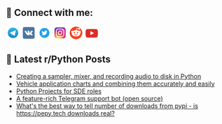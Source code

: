 ## 🔎 Connect with me:
[<img src="https://github.com/bullbesh/bullbesh/blob/main/images/Telegram.png" width="32" height="32" />](https://t.me/bullbesh)
[<img src="https://github.com/bullbesh/bullbesh/blob/main/images/VK.png" width="32" height="32" />](https://vk.com/bullbesh)
[<img src="https://github.com/bullbesh/bullbesh/blob/main/images/Twitter.png" width="32" height="32" />](https://twitter.com/bullbesh1)
[<img src="https://github.com/bullbesh/bullbesh/blob/main/images/Instagram.png" width="32" height="32" />](https://www.instagram.com/bullbesh)
[<img src="https://github.com/bullbesh/bullbesh/blob/main/images/Reddit.png" width="32" height="32" />](https://www.reddit.com/user/bullbesh)
[<img src="https://github.com/bullbesh/bullbesh/blob/main/images/YouTube.png" width="32" height="32" />](https://www.youtube.com/channel/UCtfjRs6uzgq5mfm8S06WTcg)

## 📕 Latest r/Python Posts
<!-- BLOG-POST-LIST:START -->
- [Creating a sampler, mixer, and recording audio to disk in Python](https://www.reddit.com/r/Python/comments/1j78nqr/creating_a_sampler_mixer_and_recording_audio_to/)
- [Vehicle application charts and combining them accurately and easily](https://www.reddit.com/r/Python/comments/1j780he/vehicle_application_charts_and_combining_them/)
- [Python Projects for SDE roles](https://www.reddit.com/r/Python/comments/1j7792v/python_projects_for_sde_roles/)
- [A feature-rich Telegram support bot &lpar;open source&rpar;](https://www.reddit.com/r/Python/comments/1j7774b/a_featurerich_telegram_support_bot_open_source/)
- [What&#39;s the best way to tell number of downloads from pypi - is https://pepy.tech downloads real?](https://www.reddit.com/r/Python/comments/1j719o6/whats_the_best_way_to_tell_number_of_downloads/)
<!-- BLOG-POST-LIST:END -->
